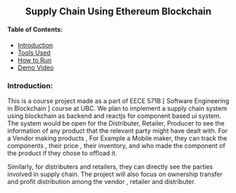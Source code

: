 <center><h2>
	Supply Chain Using Ethereum Blockchain
</h2></center>
<h4>
	Table of Contents:
</h4>

<ul>
	<li> <a href="#intro">Introduction </a></li>
	<li> <a href="#tools">Tools Used </a></li>
	<li> <a href="#run">How to Run</a></li>
	<li> <a href="#demo">Demo Video </a></li>
</ul>

<h3>
	Introduction:
</h3>
<p id="intro">
	This is a course project made as a part of EECE 571B [ Software Engineering in Blockchain ] course at UBC. We plan to implement a supply chain system using blockchain as backend and reactjs for component based ui system. The system would be open for the Distributer, Retailer, Producer to see the information of any product that the relevant party might have dealt with. For a Vendor making products , For Example a Mobile maker, they can track the components , their price , their inventory, and who made the component of the product if they chose to offload it.
</p>
<p>
	Similarly, for distributers and retailers, they can directly see the parties involved in supply chain. The project will also focus on ownership transfer and profit distribution among the vendor , retailer and distributer.
</p>